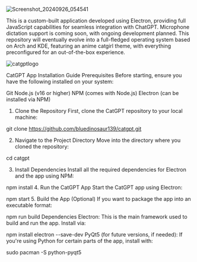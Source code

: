![Screenshot_20240926_054541](https://github.com/user-attachments/assets/7bc1fb5f-bd2f-4381-9687-373948dbf8a7)

This is a custom-built application developed using Electron, providing full JavaScript capabilities for seamless integration with ChatGPT. Microphone dictation support is coming soon, with ongoing development planned. This repository will eventually evolve into a full-fledged operating system based on Arch and KDE, featuring an anime catgirl theme, with everything preconfigured for an out-of-the-box experience.

![catgptlogo](https://github.com/user-attachments/assets/4244f634-501f-4fee-844b-97eae884006f)

CatGPT App Installation Guide
Prerequisites
Before starting, ensure you have the following installed on your system:

Git
Node.js (v16 or higher)
NPM (comes with Node.js)
Electron (can be installed via NPM)
1. Clone the Repository
First, clone the CatGPT repository to your local machine:

git clone https://github.com/bluedinosaur139/catgpt.git

2. Navigate to the Project Directory
Move into the directory where you cloned the repository:

cd catgpt

3. Install Dependencies
Install all the required dependencies for Electron and the app using NPM:

npm install
4. Run the CatGPT App
Start the CatGPT app using Electron:

npm start
5. Build the App (Optional)
If you want to package the app into an executable format:

npm run build
Dependencies
Electron: This is the main framework used to build and run the app. Install via:

npm install electron --save-dev
PyQt5 (for future versions, if needed): If you're using Python for certain parts of the app, install with:

sudo pacman -S python-pyqt5
